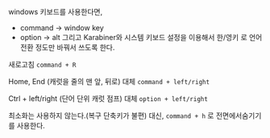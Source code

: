 windows 키보드를 사용한다면, 
- command -> window key
- option -> alt
그리고 Karabiner와 시스템 키보드 설정을 이용해서 한/영키 로 언어전환 정도만 바꿔서 쓰도록 한다.


새로고침
`command + R`

Home, End (캐럿을 줄의 맨 앞, 뒤로) 대체
`command + left/right`

Ctrl + left/right (단어 단위 캐럿 점프) 대체
`option + left/right`


최소화는 사용하지 않는다.(복구 단축키가 불편)
대신, `command + h` 로 전면에서숨기기를 사용한다.



